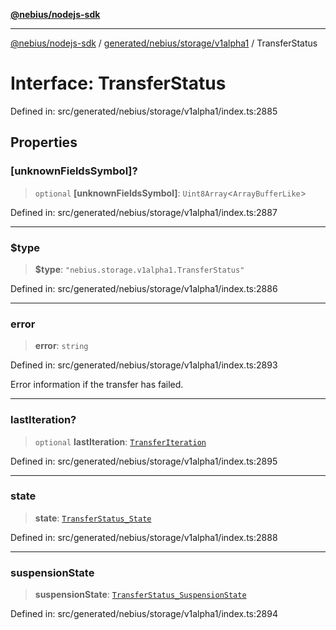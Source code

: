 [**@nebius/nodejs-sdk**](../../../../../README.md)

***

[@nebius/nodejs-sdk](../../../../../README.md) / [generated/nebius/storage/v1alpha1](../README.md) / TransferStatus

# Interface: TransferStatus

Defined in: src/generated/nebius/storage/v1alpha1/index.ts:2885

## Properties

### \[unknownFieldsSymbol\]?

> `optional` **\[unknownFieldsSymbol\]**: `Uint8Array`\<`ArrayBufferLike`\>

Defined in: src/generated/nebius/storage/v1alpha1/index.ts:2887

***

### $type

> **$type**: `"nebius.storage.v1alpha1.TransferStatus"`

Defined in: src/generated/nebius/storage/v1alpha1/index.ts:2886

***

### error

> **error**: `string`

Defined in: src/generated/nebius/storage/v1alpha1/index.ts:2893

Error information if the transfer has failed.

***

### lastIteration?

> `optional` **lastIteration**: [`TransferIteration`](TransferIteration.md)

Defined in: src/generated/nebius/storage/v1alpha1/index.ts:2895

***

### state

> **state**: [`TransferStatus_State`](../type-aliases/TransferStatus_State.md)

Defined in: src/generated/nebius/storage/v1alpha1/index.ts:2888

***

### suspensionState

> **suspensionState**: [`TransferStatus_SuspensionState`](../type-aliases/TransferStatus_SuspensionState.md)

Defined in: src/generated/nebius/storage/v1alpha1/index.ts:2894
